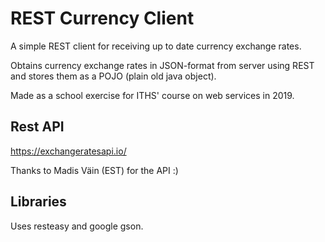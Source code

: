 # REST Currency Client

A simple REST client for receiving up to date currency exchange rates.

Obtains currency exchange rates in JSON-format from server using
REST and stores them as a POJO (plain old java object).

Made as a school exercise for ITHS' course on web
services in 2019.

## Rest API
https://exchangeratesapi.io/

Thanks to Madis Väin (EST) for the API :)

## Libraries

Uses resteasy and google gson.

